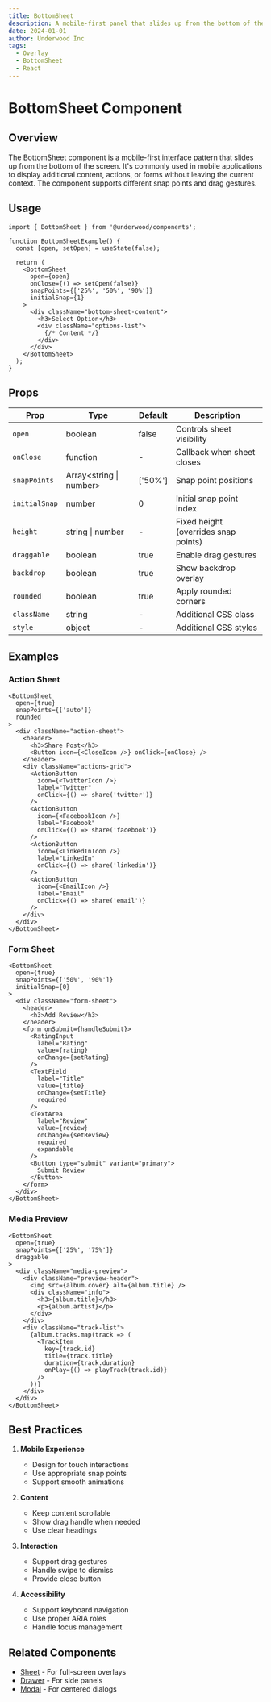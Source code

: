 ```yaml
---
title: BottomSheet
description: A mobile-first panel that slides up from the bottom of the screen
date: 2024-01-01
author: Underwood Inc
tags:
  - Overlay
  - BottomSheet
  - React
---
```


# BottomSheet Component

## Overview

The BottomSheet component is a mobile-first interface pattern that slides up from the bottom of the screen. It's commonly used in mobile applications to display additional content, actions, or forms without leaving the current context. The component supports different snap points and drag gestures.

## Usage

```tsx
import { BottomSheet } from '@underwood/components';

function BottomSheetExample() {
  const [open, setOpen] = useState(false);

  return (
    <BottomSheet
      open={open}
      onClose={() => setOpen(false)}
      snapPoints={['25%', '50%', '90%']}
      initialSnap={1}
    >
      <div className="bottom-sheet-content">
        <h3>Select Option</h3>
        <div className="options-list">
          {/* Content */}
        </div>
      </div>
    </BottomSheet>
  );
}
```

## Props

| Prop | Type | Default | Description |
|------|------|---------|-------------|
| `open` | boolean | false | Controls sheet visibility |
| `onClose` | function | - | Callback when sheet closes |
| `snapPoints` | Array<string \| number> | ['50%'] | Snap point positions |
| `initialSnap` | number | 0 | Initial snap point index |
| `height` | string \| number | - | Fixed height (overrides snap points) |
| `draggable` | boolean | true | Enable drag gestures |
| `backdrop` | boolean | true | Show backdrop overlay |
| `rounded` | boolean | true | Apply rounded corners |
| `className` | string | - | Additional CSS class |
| `style` | object | - | Additional CSS styles |

## Examples

### Action Sheet

```tsx
<BottomSheet
  open={true}
  snapPoints={['auto']}
  rounded
>
  <div className="action-sheet">
    <header>
      <h3>Share Post</h3>
      <Button icon={<CloseIcon />} onClick={onClose} />
    </header>
    <div className="actions-grid">
      <ActionButton
        icon={<TwitterIcon />}
        label="Twitter"
        onClick={() => share('twitter')}
      />
      <ActionButton
        icon={<FacebookIcon />}
        label="Facebook"
        onClick={() => share('facebook')}
      />
      <ActionButton
        icon={<LinkedInIcon />}
        label="LinkedIn"
        onClick={() => share('linkedin')}
      />
      <ActionButton
        icon={<EmailIcon />}
        label="Email"
        onClick={() => share('email')}
      />
    </div>
  </div>
</BottomSheet>
```

### Form Sheet

```tsx
<BottomSheet
  open={true}
  snapPoints={['50%', '90%']}
  initialSnap={0}
>
  <div className="form-sheet">
    <header>
      <h3>Add Review</h3>
    </header>
    <form onSubmit={handleSubmit}>
      <RatingInput
        label="Rating"
        value={rating}
        onChange={setRating}
      />
      <TextField
        label="Title"
        value={title}
        onChange={setTitle}
        required
      />
      <TextArea
        label="Review"
        value={review}
        onChange={setReview}
        required
        expandable
      />
      <Button type="submit" variant="primary">
        Submit Review
      </Button>
    </form>
  </div>
</BottomSheet>
```

### Media Preview

```tsx
<BottomSheet
  open={true}
  snapPoints={['25%', '75%']}
  draggable
>
  <div className="media-preview">
    <div className="preview-header">
      <img src={album.cover} alt={album.title} />
      <div className="info">
        <h3>{album.title}</h3>
        <p>{album.artist}</p>
      </div>
    </div>
    <div className="track-list">
      {album.tracks.map(track => (
        <TrackItem
          key={track.id}
          title={track.title}
          duration={track.duration}
          onPlay={() => playTrack(track.id)}
        />
      ))}
    </div>
  </div>
</BottomSheet>
```

## Best Practices

1. **Mobile Experience**
   - Design for touch interactions
   - Use appropriate snap points
   - Support smooth animations

2. **Content**
   - Keep content scrollable
   - Show drag handle when needed
   - Use clear headings

3. **Interaction**
   - Support drag gestures
   - Handle swipe to dismiss
   - Provide close button

4. **Accessibility**
   - Support keyboard navigation
   - Use proper ARIA roles
   - Handle focus management

## Related Components

- [Sheet](../modals/sheet.md) - For full-screen overlays
- [Drawer](../drawer/drawer.md) - For side panels
- [Modal](../modals/modal.md) - For centered dialogs
